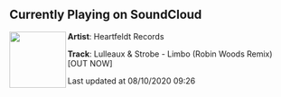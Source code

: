 ## Currently Playing on SoundCloud

[<img align="left" width="100" src="https://i1.sndcdn.com/artworks-yxMnjKVh8kTmVyNq-6xVq2g-t50x50.jpg">](https://soundcloud.com/heartfeldt/lulleaux-strobe-limbo-robin-woods-remix-out-now)

**Artist**: Heartfeldt Records 

**Track**: Lulleaux & Strobe - Limbo (Robin Woods Remix) [OUT NOW]

Last updated at 08/10/2020 09:26
